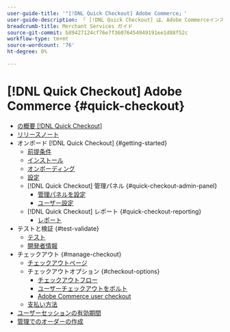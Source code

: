 ```yaml
---
user-guide-title: '"[!DNL Quick Checkout] Adobe Commerce」'
user-guide-description: 「 [!DNL Quick Checkout] は、Adobe Commerceインスタンスや、拡張機能のオンボーディングと設定に成功した方法に役立ちます。」
breadcrumb-title: Merchant Services ガイド
source-git-commit: b89427124cf76e7f36076454949191ee1d88f52c
workflow-type: tm+mt
source-wordcount: '76'
ht-degree: 0%

---
```



# [!DNL Quick Checkout] Adobe Commerce {#quick-checkout}

- [の概要 [!DNL Quick Checkout]](overview.md)
- [リリースノート](release-notes.md)
- オンボード [!DNL Quick Checkout] {#getting-started}
   - [前提条件](prerequisites.md)
   - [インストール](install.md)
   - [オンボーディング](onboarding.md)
   - [設定](settings-quick-checkout.md)
   - [!DNL Quick Checkout] 管理パネル {#quick-checkout-admin-panel}
      - [管理パネルを設定](admin-panel.md)
      - [ユーザー設定](user-roles-setup.md)
   - [!DNL Quick Checkout] レポート {#quick-checkout-reporting}
      - [レポート](reports.md)
- テストと検証 {#test-validate}
   - [テスト](testing.md)
   - [開発者情報](developer.md)
- チェックアウト {#manage-checkout}
   - [チェックアウトページ](checkout-page.md)
   - チェックアウトオプション {#checkout-options}
      - [チェックアウトフロー](checkout-flow.md)
      - [ユーザーチェックアウトをボルト](checkout-bolt.md)
      - [Adobe Commerce user checkout](checkout-adobe-commerce.md)
   - [支払い方法](payment-methods.md)
- [ユーザーセッションの有効期間](user-session-lifetime.md)
- [管理でのオーダーの作成](create-order-admin.md)
